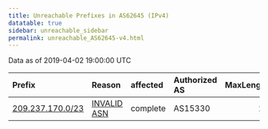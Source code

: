 ```yaml
---
title: Unreachable Prefixes in AS62645 (IPv4)
datatable: true
sidebar: unreachable_sidebar
permalink: unreachable_AS62645-v4.html
---
```


Data as of 2019-04-02 19:00:00 UTC


<div class="datatable-begin"></div>

| Prefix                                                     | Reason                                                                                                  | affected   | Authorized AS   |   MaxLength | Anchor                           |   unreachable /24s |
|:-----------------------------------------------------------|:--------------------------------------------------------------------------------------------------------|:-----------|:----------------|------------:|:---------------------------------|-------------------:|
| [209.237.170.0/23](https://stat.ripe.net/209.237.170.0/23) | [INVALID ASN](https://rpki-validator.ripe.net/announcement-preview?asn=AS62645&prefix=209.237.170.0/23) | complete   | AS15330         |          24 | [ARIN](unreachable_ARIN-v4.html) |                  2 |

<div class="datatable-end"></div>
